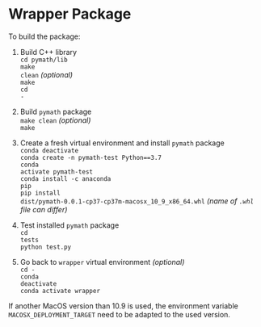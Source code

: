 # Wrapper Package

To build the package:

1. Build C++ library<br>
    <code>cd pymath/lib</code><br>
    <code>make clean</code> *(optional)*<br>
    <code>make</code><br>
    <code>cd -</code><br>

2. Build <code>pymath</code> package<br>
   <code>make clean</code>  *(optional)*<br>
   <code>make</code><br>

3. Create a fresh virtual environment and install <code>pymath</code> package<br>
   <code>conda deactivate</code><br>
   <code>conda create -n pymath-test Python==3.7</code><br>
   <code>conda activate pymath-test</code><br>
   <code>conda install -c anaconda pip</code><br>
   <code>pip install dist/pymath-0.0.1-cp37-cp37m-macosx_10_9_x86_64.whl</code> *(name of <code>.whl</code> file can differ)*<br>

4. Test installed <code>pymath</code> package<br>
   <code>cd tests</code><br>
   <code>python test.py</code><br>

5. Go back to <code>wrapper</code> virtual environment *(optional)*<br>
   <code>cd -</code><br>
   <code>conda deactivate</code><br>
   <code>conda activate wrapper</code><br>

If another MacOS version than 10.9 is used, the environment variable 
<code>MACOSX_DEPLOYMENT_TARGET</code> need to be adapted to the used version.

